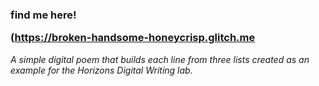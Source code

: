 <h3>find me here!

(https://broken-handsome-honeycrisp.glitch.me</h3>

*A simple digital poem that builds each line from three lists created as an example for the Horizons Digital Writing lab.*

